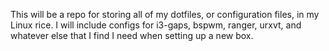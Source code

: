 This will be a repo for storing all of my dotfiles, or configuration files, in my Linux rice. I will include configs for i3-gaps, bspwm, ranger, urxvt, and whatever else that I find I need when setting up a new box.
